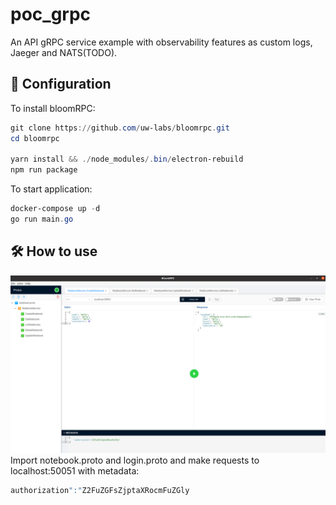 # poc_grpc

An API gRPC service example with observability features as custom logs, Jaeger and NATS(TODO).

## 🧰 Configuration
To install bloomRPC:
``` powershell
git clone https://github.com/uw-labs/bloomrpc.git
cd bloomrpc

yarn install && ./node_modules/.bin/electron-rebuild
npm run package
```
To start application:
``` powershell
docker-compose up -d
go run main.go
```

## 🛠 How to use
![](images/bloomExample.png)
Import notebook.proto and login.proto and make requests to localhost:50051 with metadata:
``` powershell
authorization":"Z2FuZGFsZjptaXRocmFuZGly
```

